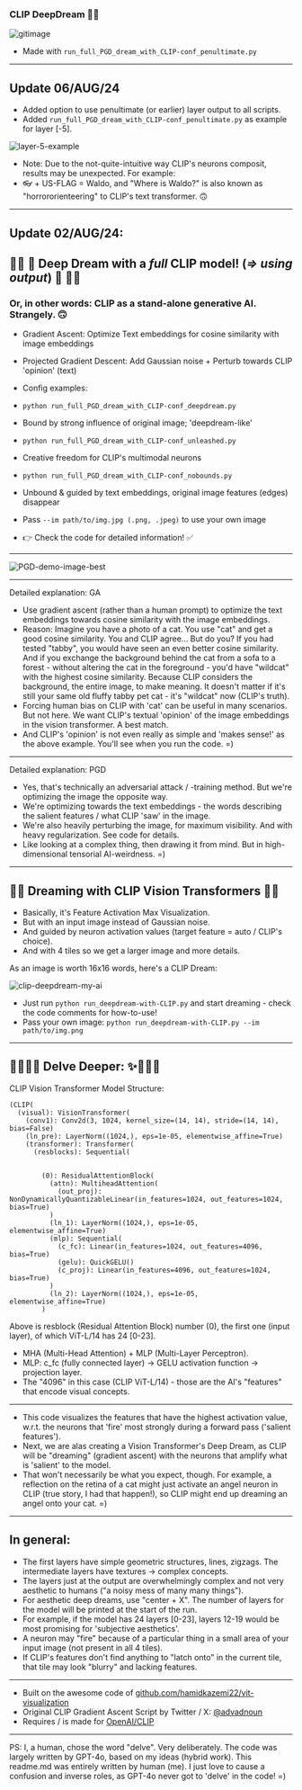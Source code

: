 ### CLIP DeepDream 🤖💭

![gitimage](https://github.com/user-attachments/assets/a7b193d5-aad3-46f7-8a1f-05dca8fe6a48)

- Made with `run_full_PGD_dream_with_CLIP-conf_penultimate.py`
-------
## Update 06/AUG/24

- Added option to use penultimate (or earlier) layer output to all scripts.
- Added `run_full_PGD_dream_with_CLIP-conf_penultimate.py` as example for layer [-5].

![layer-5-example](https://github.com/user-attachments/assets/f1b99e1a-ffaa-49e1-8caa-71e596cbf6b7)

- Note: Due to the not-quite-intuitive way CLIP's neurons composit, results may be unexpected. For example:
- 👓 + US-FLAG = Waldo, and "Where is Waldo?" is also known as "horrororienteering" to CLIP's text transformer. 🙃

-----
## Update 02/AUG/24:

## 🌟🌠 🤯 Deep Dream with a *full* CLIP model! (*=> using output*) 🤯 🌌✨
### Or, in other words: CLIP as a stand-alone generative AI. Strangely. 🙃

- Gradient Ascent: Optimize Text embeddings for cosine similarity with image embeddings
- Projected Gradient Descent: Add Gaussian noise + Perturb towards CLIP 'opinion' (text)
- Config examples:

- `python run_full_PGD_dream_with_CLIP-conf_deepdream.py`
- Bound by strong influence of original image; 'deepdream-like'

- `python run_full_PGD_dream_with_CLIP-conf_unleashed.py`
- Creative freedom for CLIP's multimodal neurons

- `python run_full_PGD_dream_with_CLIP-conf_nobounds.py`
- Unbound & guided by text embeddings, original image features (edges) disappear

- Pass `--im path/to/img.jpg (.png, .jpeg)` to use your own image
- 👉 Check the code for detailed information! ✅
----
![PGD-demo-image-best](https://github.com/user-attachments/assets/03b203d4-bf0e-4d12-aaff-5b62f56eb517)

----

Detailed explanation: GA

- Use gradient ascent (rather than a human prompt) to optimize the text embeddings towards cosine similarity with the image embeddings.
- Reason: Imagine you have a photo of a cat. You use "cat" and get a good cosine similarity. You and CLIP agree... But do you? If you had tested "tabby", you would have seen an even better cosine similarity. And if you exchange the background behind the cat from a sofa to a forest - without altering the cat in the foreground - you'd have "wildcat" with the highest cosine similarity. Because CLIP considers the background, the entire image, to make meaning. It doesn't matter if it's still your same old fluffy tabby pet cat - it's "wildcat" now (CLIP's truth).
- Forcing human bias on CLIP with 'cat' can be useful in many scenarios. But not here. We want CLIP's textual 'opinion' of the image embeddings in the vision transformer. A best match.
- And CLIP's 'opinion' is not even really as simple and 'makes sense!' as the above example. You'll see when you run the code. =)
------
Detailed explanation: PGD

- Yes, that's technically an adversarial attack / -training method. But we're optimizing the image the opposite way.
- We're optimizing towards the text embeddings - the words describing the salient features / what CLIP 'saw' in the image.
- We're also heavily perturbing the image, for maximum visibility. And with heavy regularization. See code for details.
- Like looking at a complex thing, then drawing it from mind. But in high-dimensional tensorial AI-weirdness. =)

----

## 🌟🌠 Dreaming with CLIP Vision Transformers 🌌✨

- Basically, it's Feature Activation Max Visualization.
- But with an input image instead of Gaussian noise.
- And guided by neuron activation values (target feature = auto / CLIP's choice).
- And with 4 tiles so we get a larger image and more details.

As an image is worth 16x16 words, here's a CLIP Dream:

![clip-deepdream-my-ai](https://github.com/user-attachments/assets/6c9d8300-82cb-4dd4-b5f2-5a903496c3fd)


- Just run `python run_deepdream-with-CLIP.py` and start dreaming - check the code comments for how-to-use!
- Pass your own image: `python run_deepdream-with-CLIP.py --im path/to/img.png`

------
🌟🌠🌌✨ Delve Deeper: ✨🌌🌠🌟
------
CLIP Vision Transformer Model Structure:

```
(CLIP(
  (visual): VisionTransformer(
    (conv1): Conv2d(3, 1024, kernel_size=(14, 14), stride=(14, 14), bias=False)
    (ln_pre): LayerNorm((1024,), eps=1e-05, elementwise_affine=True)
    (transformer): Transformer(
      (resblocks): Sequential(


        (0): ResidualAttentionBlock(
          (attn): MultiheadAttention(
            (out_proj): NonDynamicallyQuantizableLinear(in_features=1024, out_features=1024, bias=True)
          )
          (ln_1): LayerNorm((1024,), eps=1e-05, elementwise_affine=True)
          (mlp): Sequential(
            (c_fc): Linear(in_features=1024, out_features=4096, bias=True)
            (gelu): QuickGELU()
            (c_proj): Linear(in_features=4096, out_features=1024, bias=True)
          )
          (ln_2): LayerNorm((1024,), eps=1e-05, elementwise_affine=True)
        )

```
Above is resblock (Residual Attention Block) number (0), the first one (input layer), of which ViT-L/14 has 24 [0-23].

- MHA (Multi-Head Attention) + MLP (Multi-Layer Perceptron).
- MLP: c_fc (fully connected layer) -> GELU activation function -> projection layer.
- The "4096" in this case (CLIP ViT-L/14) - those are the AI's "features" that encode visual concepts.
------
- This code visualizes the features that have the highest activation value, w.r.t. the neurons that 'fire' most strongly during a forward pass ('salient features').
- Next, we are alas creating a Vision Transformer's Deep Dream, as CLIP will be "dreaming" (gradient ascent) with the neurons that amplify what is 'salient' to the model.
- That won't necessarily be what you expect, though. For example, a reflection on the retina of a cat might just activate an angel neuron in CLIP (true story, I had that happen!), so CLIP might end up dreaming an angel onto your cat. =)
------
## In general:

- The first layers have simple geometric structures, lines, zigzags. The intermediate layers have textures -> complex concepts. 
- The layers just at the output are overwhelmingly complex and not very aesthetic to humans ("a noisy mess of many many things").
- For aesthetic deep dreams, use "center + X". The number of layers for the model will be printed at the start of the run.
- For example, if the model has 24 layers [0-23], layers 12-19 would be most promising for 'subjective aesthetics'.
- A neuron may "fire" because of a particular thing in a small area of your input image (not present in all 4 tiles).
- If CLIP's features don't find anything to "latch onto" in the current tile, that tile may look "blurry" and lacking features.
------
- Built on the awesome code of [github.com/hamidkazemi22/vit-visualization](https://github.com/hamidkazemi22/vit-visualization)
- Original CLIP Gradient Ascent Script by Twitter / X: [@advadnoun](https://twitter.com/advadnoun)
- Requires / is made for [OpenAI/CLIP](https://github.com/openai/CLIP)
------
PS: I, a human, chose the word "delve". Very deliberately. The code was largely written by GPT-4o, based on my ideas (hybrid work). This readme.md was entirely written by human (me). I just love to cause a confusion and inverse roles, as GPT-4o never got to 'delve' in the code! =)
